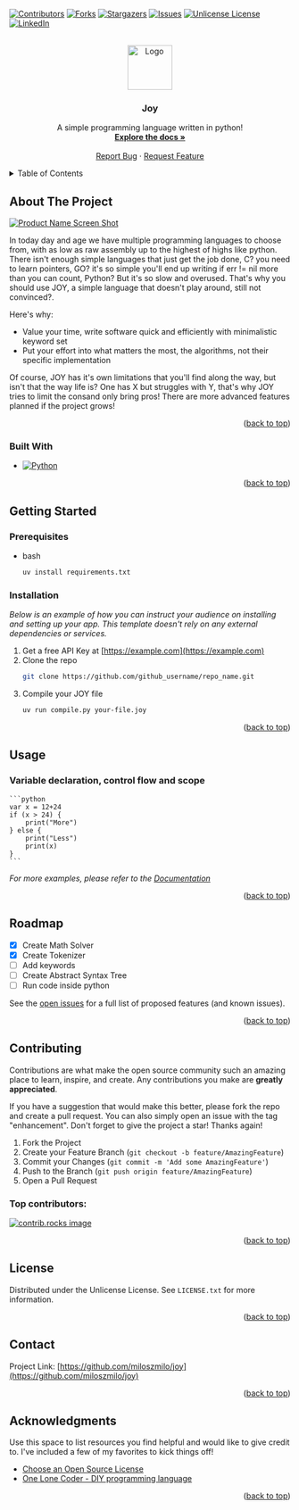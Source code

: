 <a id="readme-top"></a>

[![Contributors][contributors-shield]][contributors-url]
[![Forks][forks-shield]][forks-url]
[![Stargazers][stars-shield]][stars-url]
[![Issues][issues-shield]][issues-url]
[![Unlicense License][license-shield]][license-url]
[![LinkedIn][linkedin-shield]][linkedin-url]



<!-- PROJECT LOGO -->
<br />
<div align="center">
  <a href="https://github.com/miloszmilo/joy">
    <img src="images/logo.png" alt="Logo" width="80" height="80">
  </a>

  <h3 align="center">Joy</h3>

  <p align="center">
    A simple programming language written in python!
    <br />
    <a href="https://github.com/miloszmilo/joy"><strong>Explore the docs »</strong></a>
    <br />
    <br />
    <a href="https://github.com/miloszmilo/joy/issues/new?labels=bug&template=bug-report---.md">Report Bug</a>
    &middot;
    <a href="https://github.com/miloszmilo/joy/issues/new?labels=enhancement&template=feature-request---.md">Request Feature</a>
  </p>
</div>



<!-- TABLE OF CONTENTS -->
<details>
  <summary>Table of Contents</summary>
  <ol>
    <li>
      <a href="#about-the-project">About The Project</a>
      <ul>
        <li><a href="#built-with">Built With</a></li>
      </ul>
    </li>
    <li>
      <a href="#getting-started">Getting Started</a>
      <ul>
        <li><a href="#prerequisites">Prerequisites</a></li>
        <li><a href="#installation">Installation</a></li>
      </ul>
    </li>
    <li><a href="#usage">Usage</a></li>
    <li><a href="#roadmap">Roadmap</a></li>
    <li><a href="#contributing">Contributing</a></li>
    <li><a href="#license">License</a></li>
    <li><a href="#contact">Contact</a></li>
    <li><a href="#acknowledgments">Acknowledgments</a></li>
  </ol>
</details>



<!-- ABOUT THE PROJECT -->
## About The Project

[![Product Name Screen Shot][product-screenshot]](https://example.com)

In today day and age we have multiple programming languages to choose from, with as low as raw assembly up to the highest of highs like python. There isn't enough simple languages that just get the job done, C? you need to learn pointers, GO? it's so simple you'll end up writing if err != nil more than you can count, Python? But it's so slow and overused. That's why you should use JOY, a simple language that doesn't play around, still not convinced?.

Here's why:
* Value your time, write software quick and efficiently with minimalistic keyword set
* Put your effort into what matters the most, the algorithms, not their specific implementation

Of course, JOY has it's own limitations that you'll find along the way, but isn't that the way life is? One has X but struggles with Y, that's why JOY tries to limit the consand only bring pros! There are more advanced features planned if the project grows!

<p align="right">(<a href="#readme-top">back to top</a>)</p>



### Built With

* [![Python][Python]][Python-url]

<p align="right">(<a href="#readme-top">back to top</a>)</p>



<!-- GETTING STARTED -->
## Getting Started

### Prerequisites

* bash
  ```sh
  uv install requirements.txt
  ```

### Installation

_Below is an example of how you can instruct your audience on installing and setting up your app. This template doesn't rely on any external dependencies or services._

1. Get a free API Key at [https://example.com](https://example.com)
2. Clone the repo
   ```sh
   git clone https://github.com/github_username/repo_name.git
   ```
3. Compile your JOY file
   ```sh
   uv run compile.py your-file.joy
   ```

<p align="right">(<a href="#readme-top">back to top</a>)</p>



<!-- USAGE EXAMPLES -->
## Usage

### Variable declaration, control flow and scope
    ```python
    var x = 12+24
    if (x > 24) {
        print("More")
    } else {
        print("Less")
        print(x)
    }
    ```

_For more examples, please refer to the [Documentation](https://example.com)_

<p align="right">(<a href="#readme-top">back to top</a>)</p>



<!-- ROADMAP -->
## Roadmap

- [x] Create Math Solver
- [x] Create Tokenizer
- [ ] Add keywords
- [ ] Create Abstract Syntax Tree
- [ ] Run code inside python

See the [open issues](https://github.com/miloszmilo/joy/issues) for a full list of proposed features (and known issues).

<p align="right">(<a href="#readme-top">back to top</a>)</p>



<!-- CONTRIBUTING -->
## Contributing

Contributions are what make the open source community such an amazing place to learn, inspire, and create. Any contributions you make are **greatly appreciated**.

If you have a suggestion that would make this better, please fork the repo and create a pull request. You can also simply open an issue with the tag "enhancement".
Don't forget to give the project a star! Thanks again!

1. Fork the Project
2. Create your Feature Branch (`git checkout -b feature/AmazingFeature`)
3. Commit your Changes (`git commit -m 'Add some AmazingFeature'`)
4. Push to the Branch (`git push origin feature/AmazingFeature`)
5. Open a Pull Request

### Top contributors:

<a href="https://github.com/miloszmilo/joy/graphs/contributors">
  <img src="https://contrib.rocks/image?repo=miloszmilo/joy" alt="contrib.rocks image" />
</a>

<p align="right">(<a href="#readme-top">back to top</a>)</p>



<!-- LICENSE -->
## License

Distributed under the Unlicense License. See `LICENSE.txt` for more information.

<p align="right">(<a href="#readme-top">back to top</a>)</p>



<!-- CONTACT -->
## Contact

Project Link: [https://github.com/miloszmilo/joy](https://github.com/miloszmilo/joy)

<p align="right">(<a href="#readme-top">back to top</a>)</p>



<!-- ACKNOWLEDGMENTS -->
## Acknowledgments

Use this space to list resources you find helpful and would like to give credit to. I've included a few of my favorites to kick things off!

* [Choose an Open Source License](https://choosealicense.com)
* [One Lone Coder - DIY programming language](https://www.youtube.com/watch?v=unh6aK8WMwM)

<p align="right">(<a href="#readme-top">back to top</a>)</p>



<!-- MARKDOWN LINKS & IMAGES -->
<!-- https://www.markdownguide.org/basic-syntax/#reference-style-links -->
[contributors-shield]: https://img.shields.io/github/contributors/miloszmilo/joy.svg?style=for-the-badge
[contributors-url]: https://github.com/miloszmilo/joy/graphs/contributors
[forks-shield]: https://img.shields.io/github/forks/miloszmilo/joy.svg?style=for-the-badge
[forks-url]: https://github.com/miloszmilo/joy/network/members
[stars-shield]: https://img.shields.io/github/stars/miloszmilo/joy.svg?style=for-the-badge
[stars-url]: https://github.com/miloszmilo/joy/stargazers
[issues-shield]: https://img.shields.io/github/issues/miloszmilo/joy.svg?style=for-the-badge
[issues-url]: https://github.com/miloszmilo/joy/issues
[license-shield]: https://img.shields.io/github/license/miloszmilo/joy.svg?style=for-the-badge
[license-url]: https://github.com/miloszmilo/joy/blob/master/LICENSE.txt
[linkedin-shield]: https://img.shields.io/badge/-LinkedIn-black.svg?style=for-the-badge&logo=linkedin&colorB=555
[linkedin-url]: https://www.linkedin.com/in/mi%C5%82osz-milosavljevi%C4%87-3b2356332
[product-screenshot]: images/screenshot.png
[Python]: https://img.shields.io/badge/python-000000?style=for-the-badge&logo=python&logoColor=white
[Python-url]: https://python.org/
